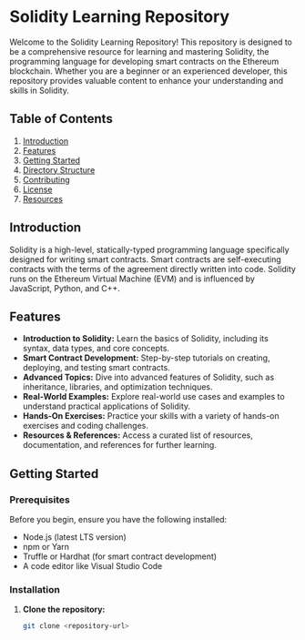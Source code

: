 # Solidity Learning Repository

Welcome to the Solidity Learning Repository! This repository is designed to be a comprehensive resource for learning and mastering Solidity, the programming language for developing smart contracts on the Ethereum blockchain. Whether you are a beginner or an experienced developer, this repository provides valuable content to enhance your understanding and skills in Solidity.

## Table of Contents

1. [Introduction](#introduction)
2. [Features](#features)
3. [Getting Started](#getting-started)
4. [Directory Structure](#directory-structure)
5. [Contributing](#contributing)
6. [License](#license)
7. [Resources](#resources)

## Introduction

Solidity is a high-level, statically-typed programming language specifically designed for writing smart contracts. Smart contracts are self-executing contracts with the terms of the agreement directly written into code. Solidity runs on the Ethereum Virtual Machine (EVM) and is influenced by JavaScript, Python, and C++.

## Features

- **Introduction to Solidity:** Learn the basics of Solidity, including its syntax, data types, and core concepts.
- **Smart Contract Development:** Step-by-step tutorials on creating, deploying, and testing smart contracts.
- **Advanced Topics:** Dive into advanced features of Solidity, such as inheritance, libraries, and optimization techniques.
- **Real-World Examples:** Explore real-world use cases and examples to understand practical applications of Solidity.
- **Hands-On Exercises:** Practice your skills with a variety of hands-on exercises and coding challenges.
- **Resources & References:** Access a curated list of resources, documentation, and references for further learning.

## Getting Started

### Prerequisites

Before you begin, ensure you have the following installed:

- Node.js (latest LTS version)
- npm or Yarn
- Truffle or Hardhat (for smart contract development)
- A code editor like Visual Studio Code

### Installation

1. **Clone the repository:**
   ```bash
   git clone <repository-url>
